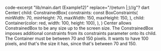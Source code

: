 code-excerpt "lib/main.dart (Example12)" replace="/(return |;)//g"?
dart
Center(
  child: ConstrainedBox(
    constraints: const BoxConstraints(
      minWidth: 70,
      minHeight: 70,
      maxWidth: 150,
      maxHeight: 150,
    ),
    child: Container(color: red, width: 100, height: 100),
  ),
)
Center allows ConstrainedBox to be any size up to the
screen size. The ConstrainedBox imposes additional
constraints from its constraints parameter onto its child.
The Container must be between 70 and 150 pixels.
It wants to have 100 pixels, and that's the size it has,
since that's between 70 and 150.
